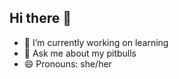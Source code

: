 ## Hi there 👋
- 🔭 I’m currently working on learning
- 💬 Ask me about my pitbulls
- 😄 Pronouns: she/her

